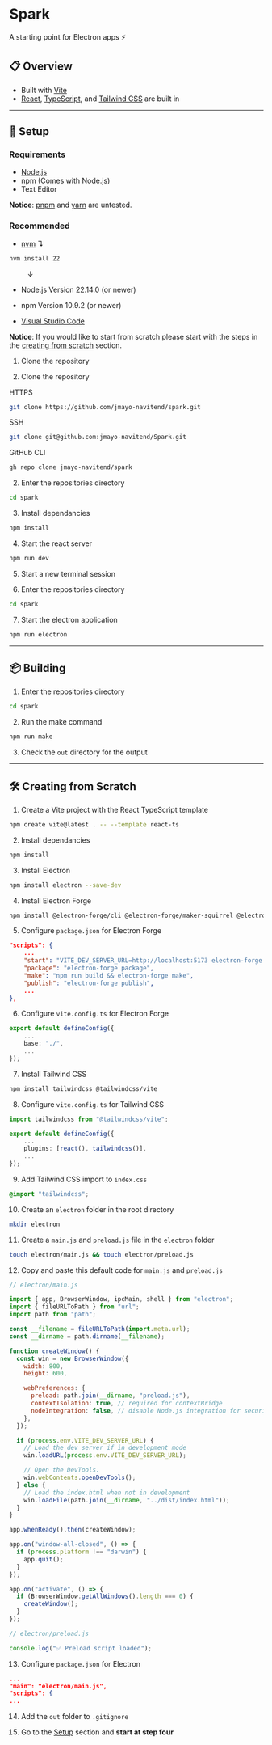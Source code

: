 # Spark

A starting point for Electron apps ⚡️

## 📋 Overview

- Built with [Vite](https://vite.dev)
- [React](https://react.dev/), [TypeScript](https://www.typescriptlang.org/), and [Tailwind CSS](https://tailwindcss.com/) are built in

---

## 🛫 Setup

### Requirements

- [Node.js](https://nodejs.org/)
- npm (Comes with Node.js)
- Text Editor

**Notice**: [pnpm](https://pnpm.io/) and [yarn](https://yarnpkg.com/) are untested.

### Recommended

- [nvm](https://github.com/nvm-sh/nvm) &#8628;

```bash
nvm install 22
```

&emsp; &emsp; &#8595;

- Node.js Version 22.14.0 (or newer)
- npm Version 10.9.2 (or newer)

- [Visual Studio Code](https://code.visualstudio.com/)

**Notice**: If you would like to start from scratch please start with the steps in the [creating from scratch](#creating-from-scratch) section.

1. Clone the repository

1. Clone the repository

HTTPS

```bash
git clone https://github.com/jmayo-navitend/spark.git
```

SSH

```bash
git clone git@github.com:jmayo-navitend/Spark.git
```

GitHub CLI

```bash
gh repo clone jmayo-navitend/spark
```

2. Enter the repositories directory

```bash
cd spark
```

3. Install dependancies

```bash
npm install
```

4. Start the react server

```bash
npm run dev
```

5. Start a new terminal session

6. Enter the repositories directory

```bash
cd spark
```

7. Start the electron application

```bash
npm run electron
```

---

## 📦 Building

1. Enter the repositories directory

```bash
cd spark
```

2. Run the make command

```bash
npm run make
```

3. Check the `out` directory for the output

---

## 🛠️ Creating from Scratch

1. Create a Vite project with the React TypeScript template

```bash
npm create vite@latest . -- --template react-ts
```

2. Install dependancies

```bash
npm install
```

3. Install Electron

```bash
npm install electron --save-dev
```

4. Install Electron Forge

```bash
npm install @electron-forge/cli @electron-forge/maker-squirrel @electron-forge/maker-deb @electron-forge/maker-rpm @electron-forge/maker-zip --save-dev
```

5. Configure `package.json` for Electron Forge

```json
"scripts": {
    ...
    "start": "VITE_DEV_SERVER_URL=http://localhost:5173 electron-forge start",
    "package": "electron-forge package",
    "make": "npm run build && electron-forge make",
    "publish": "electron-forge publish",
    ...
},
```

6. Configure `vite.config.ts` for Electron Forge

```ts
export default defineConfig({
    ...
    base: "./",
    ...
});
```

7. Install Tailwind CSS

```bash
npm install tailwindcss @tailwindcss/vite
```

8. Configure `vite.config.ts` for Tailwind CSS

```ts
import tailwindcss from "@tailwindcss/vite";

export default defineConfig({
    ...
    plugins: [react(), tailwindcss()],
    ...
});
```

9. Add Tailwind CSS import to `index.css`

```css
@import "tailwindcss";
```

10. Create an `electron` folder in the root directory

```bash
mkdir electron
```

11. Create a `main.js` and `preload.js` file in the `electron` folder

```bash
touch electron/main.js && touch electron/preload.js
```

12. Copy and paste this default code for `main.js` and `preload.js`

```js
// electron/main.js

import { app, BrowserWindow, ipcMain, shell } from "electron";
import { fileURLToPath } from "url";
import path from "path";

const __filename = fileURLToPath(import.meta.url);
const __dirname = path.dirname(__filename);

function createWindow() {
  const win = new BrowserWindow({
    width: 800,
    height: 600,

    webPreferences: {
      preload: path.join(__dirname, "preload.js"),
      contextIsolation: true, // required for contextBridge
      nodeIntegration: false, // disable Node.js integration for security
    },
  });

  if (process.env.VITE_DEV_SERVER_URL) {
    // Load the dev server if in development mode
    win.loadURL(process.env.VITE_DEV_SERVER_URL);

    // Open the DevTools.
    win.webContents.openDevTools();
  } else {
    // Load the index.html when not in development
    win.loadFile(path.join(__dirname, "../dist/index.html"));
  }
}

app.whenReady().then(createWindow);

app.on("window-all-closed", () => {
  if (process.platform !== "darwin") {
    app.quit();
  }
});

app.on("activate", () => {
  if (BrowserWindow.getAllWindows().length === 0) {
    createWindow();
  }
});
```

```js
// electron/preload.js

console.log("✅ Preload script loaded");
```

13. Configure `package.json` for Electron

```json
...
"main": "electron/main.js",
"scripts": {
...
```

14. Add the `out` folder to `.gitignore`

15. Go to the [Setup](#setup) section and **start at step four**
